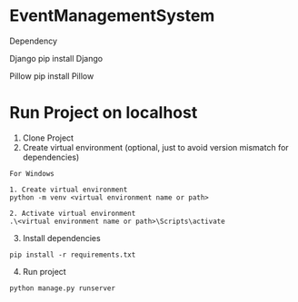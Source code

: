 # EventManagementSystem

Dependency

Django
pip install Django

Pillow
pip install Pillow

# Run Project on localhost

1. Clone Project
2. Create virtual environment (optional, just to avoid version mismatch for dependencies)
```
For Windows

1. Create virtual environment
python -m venv <virtual environment name or path>

2. Activate virtual environment
.\<virtual environment name or path>\Scripts\activate
```
3. Install dependencies
```
pip install -r requirements.txt
```
4. Run project
```
python manage.py runserver
```